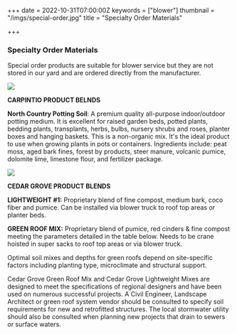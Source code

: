 +++
date = 2022-10-31T07:00:00Z
keywords = ["blower"]
thumbnail = "/imgs/special-order.jpg"
title = "Specialty Order Materials"

+++
### Specialty Order Materials

Special order products are suitable for blower service but they are not stored in our yard and are ordered directly from the manufacturer.

![](/imgs/carpinito-brothers-green-shield-white2-svg.jpg)

**CARPINTIO PRODUCT BELNDS**

**North Country Potting Soil**: A premium quality all-purpose indoor/outdoor potting medium. It is excellent for raised garden beds, potted plants, bedding plants, transplants, herbs, bulbs, nursery shrubs and roses, planter boxes and hanging baskets. This is a non-organic mix. It's the ideal product to use when growing plants in pots or containers. Ingredients include: peat moss, aged bark fines, forest by products, steer manure, volcanic pumice, dolomite lime, limestone flour, and fertilizer package.

![](/imgs/cedar_grove_logo_transparent-sized.jpg)

**CEDAR GROVE PRODUCT BLENDS**

**LIGHTWEIGHT #1:** Proprietary blend of fine compost, medium bark, coco fiber and pumice. Can be installed via blower truck to roof top areas or planter beds.

**GREEN ROOF MIX:** Proprietary blend of pumice, red cinders & fine compost meeting the parameters detailed in the table below. Needs to be crane hoisted in super sacks to roof top areas or via blower truck. 

Optimal soil mixes and depths for green roofs depend on site-specific factors including planting type, microclimate and structural support.

Cedar Grove Green Roof Mix and Cedar Grove Lightweight Mixes are designed to meet the specifications of regional designers and have been used on numerous successful projects. A Civil Engineer, Landscape Architect or green roof system vendor should be consulted to specify soil requirements for new and retrofitted structures. The local stormwater utility should also be consulted when planning new projects that drain to sewers or surface waters.